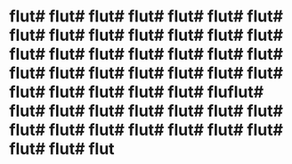 # flut# flut# flut# flut# flut# flut# flut# flut# flut# flut# flut# flut# flut# flut# flut# flut# flut# flut# flut# flut# flut# flut# flut# flut# flut# flut# flut# flut# flut# flut# flut# flut# flut# fluflut# flut# flut# flut# flut# flut# flut# flut# flut# flut# flut# flut# flut# flut# flut# flut# flut# flut
